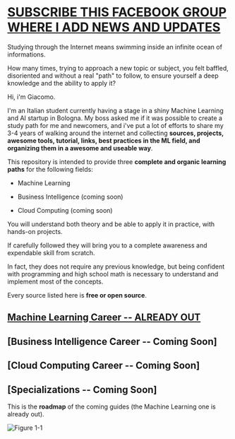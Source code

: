 # [SUBSCRIBE THIS FACEBOOK GROUP WHERE I ADD NEWS AND UPDATES](https://www.facebook.com/groups/mathfordatascience/)

Studying through the Internet means swimming inside an infinite ocean of informations. 

How many times, trying to approach a new topic or subject, you felt baffled, disoriented and without a real "path" to follow, to ensure yourself a deep knowledge and the ability to apply it?

Hi, i'm Giacomo. 

I'm an Italian student currently having a stage in a shiny Machine Learning and AI startup in Bologna.
My boss asked me if it was possible to create a study path for me and newcomers, and i've put a lot of efforts to share my 3-4 years of walking around the internet and collecting **sources, projects, awesome tools, tutorial, links, best practices in the ML field, and organizing them in a awesome and useable way**.


This repository is intended to provide three **complete and organic learning paths** for the following fields:

- Machine Learning

- Business Intelligence (coming soon)

- Cloud Computing (coming soon)


You will understand both theory and be able to apply it in practice, with hands-on projects.

If carefully followed they will bring you to a complete awareness and expendable skill from scratch. 

In fact, they does not require any previous knowledge, but being confident with programming and high school math is necessary to understand and implement most of the concepts.

Every source listed here is **free or open source**. 


## [Machine Learning Career  --  ALREADY OUT](https://github.com/clone95/Machine-Learning-Study-Path-March-2019/tree/master/Career%20Paths/Machine%20Learning%20Engineer%20Career%20Path)  
## [Business Intelligence Career --  Coming Soon]
## [Cloud Computing Career --  Coming Soon]
## [Specializations -- Coming Soon]


This is the **roadmap** of the coming guides (the Machine Learning one is already out).

![Figure 1-1](https://raw.github.com/clone95/Machine-Learning-Study-Path-March-2019/master/RoadMap.PNG "1") 
